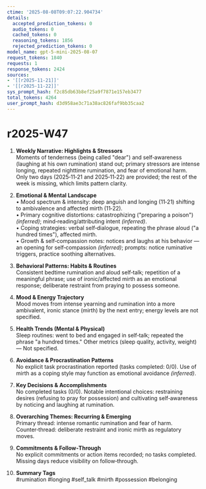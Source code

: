 ```yaml
---
ctime: '2025-08-08T09:07:22.904734'
details:
  accepted_prediction_tokens: 0
  audio_tokens: 0
  cached_tokens: 0
  reasoning_tokens: 1856
  rejected_prediction_tokens: 0
model_name: gpt-5-mini-2025-08-07
request_tokens: 1840
requests: 1
response_tokens: 2424
sources:
- '[[r2025-11-21]]'
- '[[r2025-11-22]]'
sys_prompt_hash: f2c85db63b8ef25a9f7871e157eb3477
total_tokens: 4264
user_prompt_hash: d3d958ae3c71a38ac826faf9bb35caa2
---
```

# r2025-W47

1. **Weekly Narrative: Highlights & Stressors**  
Moments of tenderness (being called "dear") and self‑awareness (laughing at his own rumination) stand out; primary stressors are intense longing, repeated nighttime rumination, and fear of emotional harm. Only two days (2025‑11‑21 and 2025‑11‑22) are provided; the rest of the week is missing, which limits pattern clarity.

2. **Emotional & Mental Landscape**  
• Mood spectrum & intensity: deep anguish and longing (11‑21) shifting to ambivalence and affected mirth (11‑22).  
• Primary cognitive distortions: catastrophizing ("preparing a poison") *(inferred)*; mind‑reading/attributing intent *(inferred)*.  
• Coping strategies: verbal self‑dialogue, repeating the phrase aloud ("a hundred times"), affected mirth.  
• Growth & self‑compassion notes: notices and laughs at his behavior — an opening for self‑compassion *(inferred)*; prompts: notice ruminative triggers, practice soothing alternatives.

3. **Behavioral Patterns: Habits & Routines**  
Consistent bedtime rumination and aloud self‑talk; repetition of a meaningful phrase; use of ironic/affected mirth as an emotional response; deliberate restraint from praying to possess someone.

4. **Mood & Energy Trajectory**  
Mood moves from intense yearning and rumination into a more ambivalent, ironic stance (mirth) by the next entry; energy levels are not specified.

5. **Health Trends (Mental & Physical)**  
Sleep routines: went to bed and engaged in self‑talk; repeated the phrase "a hundred times." Other metrics (sleep quality, activity, weight) — Not specified.

6. **Avoidance & Procrastination Patterns**  
No explicit task procrastination reported (tasks completed: 0/0). Use of mirth as a coping style may function as emotional avoidance *(inferred)*.

7. **Key Decisions & Accomplishments**  
No completed tasks (0/0). Notable intentional choices: restraining desires (refusing to pray for possession) and cultivating self‑awareness by noticing and laughing at rumination.

8. **Overarching Themes: Recurring & Emerging**  
Primary thread: intense romantic rumination and fear of harm. Counter‑thread: deliberate restraint and ironic mirth as regulatory moves.

9. **Commitments & Follow‑Through**  
No explicit commitments or action items recorded; no tasks completed. Missing days reduce visibility on follow‑through.

10. **Summary Tags**  
#rumination #longing #self_talk #mirth #possession #belonging